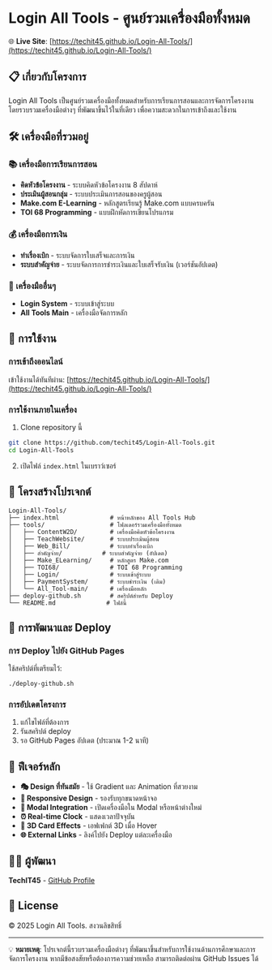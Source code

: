 # Login All Tools - ศูนย์รวมเครื่องมือทั้งหมด

🌐 **Live Site**: [https://techit45.github.io/Login-All-Tools/](https://techit45.github.io/Login-All-Tools/)

## 📋 เกี่ยวกับโครงการ

Login All Tools เป็นศูนย์รวมเครื่องมือทั้งหมดสำหรับการเรียนการสอนและการจัดการโครงงาน โดยรวบรวมเครื่องมือต่างๆ ที่พัฒนาขึ้นไว้ในที่เดียว เพื่อความสะดวกในการเข้าถึงและใช้งาน

## 🛠️ เครื่องมือที่รวมอยู่

### 📚 เครื่องมือการเรียนการสอน
- **คิดหัวข้อโครงงาน** - ระบบคิดหัวข้อโครงงาน 8 สัปดาห์
- **ประเมินผู้สอนกลุ่ม** - ระบบประเมินการสอนของครูผู้สอน
- **Make.com E-Learning** - หลักสูตรเรียนรู้ Make.com แบบครบครัน
- **TOI 68 Programming** - แบบฝึกหัดการเขียนโปรแกรม

### 💰 เครื่องมือการเงิน
- **ทำเรื่องเบิก** - ระบบจัดการใบเสร็จและการเงิน
- **ระบบสำคัญจ่าย** - ระบบจัดการการชำระเงินและใบเสร็จรับเงิน (เวอร์ชันอัปเดต)

### 🔧 เครื่องมืออื่นๆ
- **Login System** - ระบบเข้าสู่ระบบ
- **All Tools Main** - เครื่องมือจัดการหลัก

## 🚀 การใช้งาน

### การเข้าถึงออนไลน์
เข้าใช้งานได้ทันทีผ่าน: [https://techit45.github.io/Login-All-Tools/](https://techit45.github.io/Login-All-Tools/)

### การใช้งานภายในเครื่อง
1. Clone repository นี้
```bash
git clone https://github.com/techit45/Login-All-Tools.git
cd Login-All-Tools
```

2. เปิดไฟล์ `index.html` ในเบราว์เซอร์

## 📁 โครงสร้างโปรเจกต์

```
Login-All-Tools/
├── index.html              # หน้าหลักของ All Tools Hub
├── tools/                  # โฟลเดอร์รวมเครื่องมือทั้งหมด
│   ├── ContentW2D/         # เครื่องมือคิดหัวข้อโครงงาน
│   ├── TeachWebsite/       # ระบบประเมินผู้สอน
│   ├── Web_Bill/           # ระบบทำเรื่องเบิก
│   ├── สำคัญจ่าย/           # ระบบสำคัญจ่าย (อัปเดต)
│   ├── Make_ELearning/     # หลักสูตร Make.com
│   ├── TOI68/              # TOI 68 Programming
│   ├── Login/              # ระบบเข้าสู่ระบบ
│   ├── PaymentSystem/      # ระบบชำระเงิน (เดิม)
│   └── All_Tool-main/      # เครื่องมือหลัก
├── deploy-github.sh        # สคริปต์สำหรับ Deploy
└── README.md              # ไฟล์นี้
```

## 🔧 การพัฒนาและ Deploy

### การ Deploy ไปยัง GitHub Pages
ใช้สคริปต์ที่เตรียมไว้:
```bash
./deploy-github.sh
```

### การอัปเดตโครงการ
1. แก้ไขไฟล์ที่ต้องการ
2. รันสคริปต์ deploy
3. รอ GitHub Pages อัปเดต (ประมาณ 1-2 นาที)

## 🎨 ฟีเจอร์หลัก

- **🎭 Design ที่ทันสมัย** - ใช้ Gradient และ Animation ที่สวยงาม
- **📱 Responsive Design** - รองรับทุกขนาดหน้าจอ
- **🚀 Modal Integration** - เปิดเครื่องมือใน Modal หรือหน้าต่างใหม่
- **⏰ Real-time Clock** - แสดงเวลาปัจจุบัน
- **🎯 3D Card Effects** - เอฟเฟกต์ 3D เมื่อ Hover
- **🌐 External Links** - ลิงค์ไปยัง Deploy แต่ละเครื่องมือ

## 👨‍💻 ผู้พัฒนา

**TechIT45** - [GitHub Profile](https://github.com/techit45)

## 📄 License

© 2025 Login All Tools. สงวนลิขสิทธิ์

---

💡 **หมายเหตุ**: โปรเจกต์นี้รวบรวมเครื่องมือต่างๆ ที่พัฒนาขึ้นสำหรับการใช้งานด้านการศึกษาและการจัดการโครงงาน หากมีข้อสงสัยหรือต้องการความช่วยเหลือ สามารถติดต่อผ่าน GitHub Issues ได้